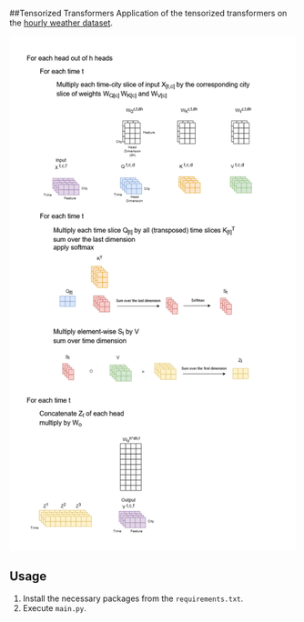 ##Tensorized Transformers
Application of the tensorized transformers on the [hourly weather dataset](https://www.kaggle.com/selfishgene/historical-hourly-weather-data).

![Multidimensional Convolution](attention.png)

## Usage
1. Install the necessary packages from the `requirements.txt`.
2. Execute `main.py`.
